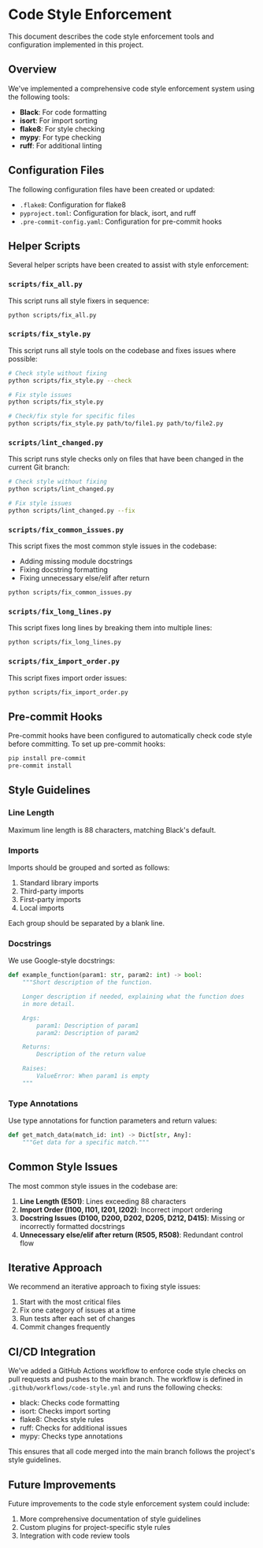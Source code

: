 # Code Style Enforcement

This document describes the code style enforcement tools and configuration implemented in this project.

## Overview

We've implemented a comprehensive code style enforcement system using the following tools:

- **Black**: For code formatting
- **isort**: For import sorting
- **flake8**: For style checking
- **mypy**: For type checking
- **ruff**: For additional linting

## Configuration Files

The following configuration files have been created or updated:

- `.flake8`: Configuration for flake8
- `pyproject.toml`: Configuration for black, isort, and ruff
- `.pre-commit-config.yaml`: Configuration for pre-commit hooks

## Helper Scripts

Several helper scripts have been created to assist with style enforcement:

### `scripts/fix_all.py`

This script runs all style fixers in sequence:

```bash
python scripts/fix_all.py
```

### `scripts/fix_style.py`

This script runs all style tools on the codebase and fixes issues where possible:

```bash
# Check style without fixing
python scripts/fix_style.py --check

# Fix style issues
python scripts/fix_style.py

# Check/fix style for specific files
python scripts/fix_style.py path/to/file1.py path/to/file2.py
```

### `scripts/lint_changed.py`

This script runs style checks only on files that have been changed in the current Git branch:

```bash
# Check style without fixing
python scripts/lint_changed.py

# Fix style issues
python scripts/lint_changed.py --fix
```

### `scripts/fix_common_issues.py`

This script fixes the most common style issues in the codebase:

- Adding missing module docstrings
- Fixing docstring formatting
- Fixing unnecessary else/elif after return

```bash
python scripts/fix_common_issues.py
```

### `scripts/fix_long_lines.py`

This script fixes long lines by breaking them into multiple lines:

```bash
python scripts/fix_long_lines.py
```

### `scripts/fix_import_order.py`

This script fixes import order issues:

```bash
python scripts/fix_import_order.py
```

## Pre-commit Hooks

Pre-commit hooks have been configured to automatically check code style before committing. To set up pre-commit hooks:

```bash
pip install pre-commit
pre-commit install
```

## Style Guidelines

### Line Length

Maximum line length is 88 characters, matching Black's default.

### Imports

Imports should be grouped and sorted as follows:

1. Standard library imports
2. Third-party imports
3. First-party imports
4. Local imports

Each group should be separated by a blank line.

### Docstrings

We use Google-style docstrings:

```python
def example_function(param1: str, param2: int) -> bool:
    """Short description of the function.

    Longer description if needed, explaining what the function does
    in more detail.

    Args:
        param1: Description of param1
        param2: Description of param2

    Returns:
        Description of the return value

    Raises:
        ValueError: When param1 is empty
    """
```

### Type Annotations

Use type annotations for function parameters and return values:

```python
def get_match_data(match_id: int) -> Dict[str, Any]:
    """Get data for a specific match."""
```

## Common Style Issues

The most common style issues in the codebase are:

1. **Line Length (E501)**: Lines exceeding 88 characters
2. **Import Order (I100, I101, I201, I202)**: Incorrect import ordering
3. **Docstring Issues (D100, D200, D202, D205, D212, D415)**: Missing or incorrectly formatted docstrings
4. **Unnecessary else/elif after return (R505, R508)**: Redundant control flow

## Iterative Approach

We recommend an iterative approach to fixing style issues:

1. Start with the most critical files
2. Fix one category of issues at a time
3. Run tests after each set of changes
4. Commit changes frequently

## CI/CD Integration

We've added a GitHub Actions workflow to enforce code style checks on pull requests and pushes to the main branch. The workflow is defined in `.github/workflows/code-style.yml` and runs the following checks:

- black: Checks code formatting
- isort: Checks import sorting
- flake8: Checks style rules
- ruff: Checks for additional issues
- mypy: Checks type annotations

This ensures that all code merged into the main branch follows the project's style guidelines.

## Future Improvements

Future improvements to the code style enforcement system could include:

1. More comprehensive documentation of style guidelines
2. Custom plugins for project-specific style rules
3. Integration with code review tools
